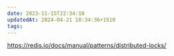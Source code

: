 ```yaml
---
date: 2023-11-15T22:34:18
updatedAt: 2024-04-21 18:34:36+1510
tags: 
---
```

https://redis.io/docs/manual/patterns/distributed-locks/